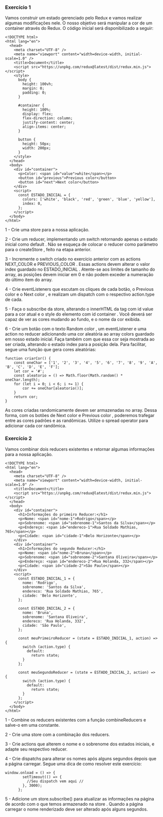 ### Exercício 1
Vamos construir um estado gerenciado pelo Redux e vamos realizar algumas modificações nele. O nosso objetivo será manipular a cor de um container através do Redux. O código inicial será disponibilizado a seguir:

```
<!DOCTYPE html>
<html lang="en">
  <head>
    <meta charset="UTF-8" />
    <meta name="viewport" content="width=device-width, initial-scale=1.0" />
    <title>Document</title>
    <script src="https://unpkg.com/redux@latest/dist/redux.min.js"></script>
    <style>
      body {
        height: 100vh;
        margin: 0;
        padding: 0;
      }

      #container {
        height: 100%;
        display: flex;
        flex-direction: column;
        justify-content: center;
        align-items: center;
      }

      button {
        height: 50px;
        width: 200px;
      }
    </style>
  </head>
  <body>
    <div id="container">
      <p>Color: <span id="value">white</span></p>
      <button id="previous">Previous color</button>
      <button id="next">Next color</button>
    </div>
    <script>
      const ESTADO_INICIAL = {
        colors: ['white', 'black', 'red', 'green', 'blue', 'yellow'],
        index: 0,
      };
    </script>
  </body>
</html>
```
1 - Crie uma store para a nossa aplicação.

2 - Crie um reducer, implementando um switch retornando apenas o estado inicial como default . Não se esqueça de colocar o reducer como parâmetro para o createStore , feito na etapa anterior.

3 - Incremente o switch criado no exercício anterior com as actions NEXT_COLOR e PREVIOUS_COLOR . Essas actions devem alterar o valor index guardado no ESTADO_INICIAL . Atente-se aos limites de tamanho do array, as posições devem iniciar em 0 e não podem exceder a numeração do último item do array.

4 - Crie eventListeners que escutam os cliques de cada botão, o Previous color e o Next color , e realizam um dispatch com o respectivo action.type de cada.

5 - Faça o subscribe da store, alterando o innerHTML da tag com id value para a cor atual e o style do elemento com id container . Você deverá ser capaz de ver as cores mudando ao fundo, e o nome da cor exibida.

6 - Crie um botão com o texto Random color , um eventListener e uma action no reducer adicionando uma cor aleatória ao array colors guardado em nosso estado inicial. Faça também com que essa cor seja mostrada ao ser criada, alterando o estado index para a posição dela. Para facilitar, segue uma função que gera cores aleatórias:

```
function criarCor() {
    const oneChar = ['1', '2', '3', '4', '5', '6', '7', '8', '9', 'A', 'B', 'C', 'D', 'E', 'F'];
    let cor = '#';
    const aleatorio = () => Math.floor(Math.random() * oneChar.length);
    for (let i = 0; i < 6; i += 1) {
        cor += oneChar[aleatorio()];
    }
    return cor;
}
```

As cores criadas randomicamente devem ser armazenadas no array. Dessa forma, com os botões de Next color e Previous color , poderemos trafegar entre as cores padrões e as randômicas. Utilize o spread operator para adicionar cada cor randômica.

### Exercício 2

Vamos combinar dois reducers existentes e retornar algumas informações para a nossa aplicação.

```
<!DOCTYPE html>
<html lang="en">
  <head>
    <meta charset="UTF-8" />
    <meta name="viewport" content="width=device-width, initial-scale=1.0" />
    <title>Document</title>
    <script src="https://unpkg.com/redux@latest/dist/redux.min.js"></script>
  </head>
  <body>
    <div id="container">
      <h1>Informações do primeiro Reducer:</h1>
      <p>Nome: <span id="nome-1">Rodrigo</span></p>
      <p>Sobrenome: <span id="sobrenome-1">Santos da Silva</span></p>
      <p>Endereço: <span id="endereco-1">Rua Soldado Mathias, 765</span></p>
      <p>Cidade: <span id="cidade-1">Belo Horizonte</span></p>
    </div>
    <div id="container">
      <h1>Informações do segundo Reducer:</h1>
      <p>Nome: <span id="nome-2">Bruna</span></p>
      <p>Sobrenome: <span id="sobrenome-2">Santana Oliveira</span></p>
      <p>Endereço: <span id="endereco-2">Rua Holanda, 332</span></p>
      <p>Cidade: <span id="cidade-2">São Paulo</span></p>
    </div>
    <script>
      const ESTADO_INICIAL_1 = {
        nome: 'Rodrigo',
        sobrenome: 'Santos da Silva',
        endereco: 'Rua Soldado Mathias, 765',
        cidade: 'Belo Horizonte',
      };

      const ESTADO_INICIAL_2 = {
        nome: 'Bruna',
        sobrenome: 'Santana Oliveira',
        endereco: 'Rua Holanda, 332',
        cidade: 'São Paulo',
      };

      const meuPrimeiroReducer = (state = ESTADO_INICIAL_1, action) => {
        switch (action.type) {
          default:
            return state;
        }
      };

      const meuSegundoReducer = (state = ESTADO_INICIAL_2, action) => {
        switch (action.type) {
          default:
            return state;
        }
      };
    </script>
  </body>
</html>
```
1 - Combine os reducers existentes com a função combineReducers e salve-o em uma constante.

2 - Crie uma store com a combinação dos reducers.

3 - Crie actions que alterem o nome e o sobrenome dos estados iniciais, e adapte seu respectivo reducer.

4 - Crie dispatchs para alterar os nomes após alguns segundos depois que a página carregar. Segue uma dica de como resolver este exercício:

```
window.onload = () => {
        setTimeout(() => {
          //Seu dispatch vem aqui //
        }, 3000);
      };
```
5 - Adicione um store.subscribe() para atualizar as informações na página de acordo com o que temos armazenado na store . Quando a página carregar o nome renderizado deve ser alterado após alguns segundos.